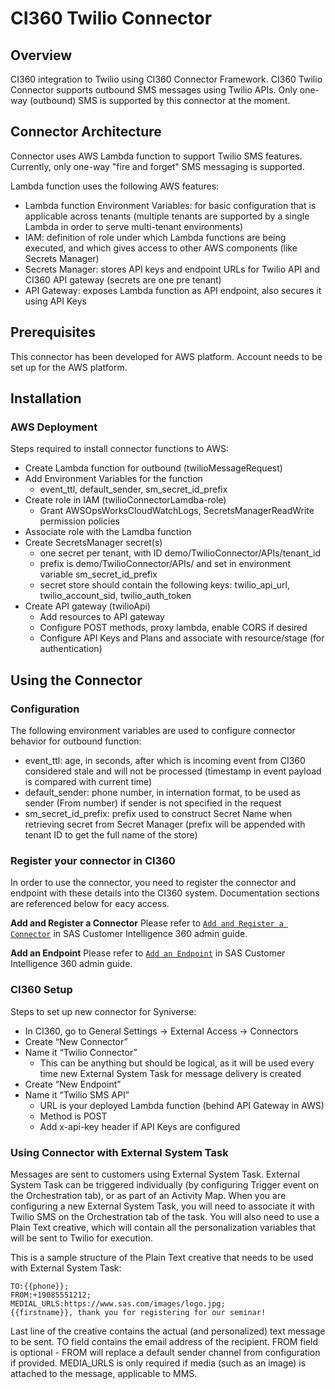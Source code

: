 # CI360 Twilio Connector

## Overview

CI360 integration to Twilio using CI360 Connector Framework. CI360 Twilio Connector supports outbound SMS messages using Twilio APIs. Only one-way (outbound) SMS is supported by this connector at the moment.

## Connector Architecture

Connector uses AWS Lambda function to support Twilio SMS features. Currently, only one-way "fire and forget" SMS messaging is supported.

Lambda function uses the following AWS features:
- Lambda function Environment Variables: for basic configuration that is applicable across tenants (multiple tenants are supported by a single Lambda in order to serve multi-tenant environments)
- IAM: definition of role under which Lambda functions are being executed, and which gives access to other AWS components (like Secrets Manager)
- Secrets Manager: stores API keys and endpoint URLs for Twilio API and CI360 API gateway (secrets are one pre tenant)
- API Gateway: exposes Lambda function as API endpoint, also secures it using API Keys

## Prerequisites

This connector has been developed for AWS platform. Account needs to be set up for the AWS platform.

## Installation

### AWS Deployment

Steps required to install connector functions to AWS:
- Create Lambda function for outbound (twilioMessageRequest)
- Add Environment Variables for the function
    - event_ttl, default_sender, sm_secret_id_prefix
- Create role in IAM (twilioConnectorLamdba-role)
    - Grant AWSOpsWorksCloudWatchLogs, SecretsManagerReadWrite permission policies
- Associate role with the Lamdba function
- Create SecretsManager secret(s)
    - one secret per tenant, with ID demo/TwilioConnector/APIs/tenant_id
    - prefix is demo/TwilioConnector/APIs/ and set in environment variable sm_secret_id_prefix
    - secret store should contain the following keys: twilio_api_url, twilio_account_sid, twilio_auth_token
- Create API gateway (twilioApi)
    - Add resources to API gateway
    - Configure POST methods, proxy lambda, enable CORS if desired
    - Configure API Keys and Plans and associate with resource/stage (for authentication)

## Using the Connector

### Configuration

The following environment variables are used to configure connector behavior for outbound function:
-	event_ttl: age, in seconds, after which is incoming event from CI360 considered stale and will not be processed (timestamp in event payload is compared with current time)
-   default_sender: phone number, in internation format, to be used as sender (From number) if sender is not specified in the request
-	sm_secret_id_prefix: prefix used to construct Secret Name when retrieving secret from Secret Manager (prefix will be appended with tenant ID to get the full name of the store)


### Register your connector in CI360

In order to use the connector, you need to register the connector and endpoint with these details into the CI360 system. Documentation sections are referenced below for eacy access.

**Add and Register a Connector**
Please refer to [`Add and Register a Connector`](https://go.documentation.sas.com/doc/en/cintcdc/production.a/cintag/ext-connectors-add.htm) in SAS Customer Intelligence 360 admin guide.

**Add an Endpoint**
Please refer to [`Add an Endpoint`](https://go.documentation.sas.com/doc/en/cintcdc/production.a/cintag/ext-connectors-add-endpoint.htm) in SAS Customer Intelligence 360 admin guide.

### CI360 Setup

Steps to set up new connector for Syniverse:
-   In CI360, go to General Settings -> External Access -> Connectors
-   Create “New Connector”
-   Name it “Twilio Connector” 
    -   This can be anything but should be logical, as it will be used every time new External System Task for message delivery is created
-   Create “New Endpoint”
-   Name it “Twilio SMS API”
    -   URL is your deployed Lambda function (behind API Gateway in AWS)
    -   Method is POST
    -   Add x-api-key header if API Keys are configured

### Using Connector with External System Task

Messages are sent to customers using External System Task. External System Task can be triggered individually (by configuring Trigger event on the Orchestration tab), or as part of an Activity Map. When you are configuring a new External System Task, you will need to associate it with Twilio SMS on the Orchestration tab of the task. You will also need to use a Plain Text creative, which will contain all the personalization variables that will be sent to Twilio for execution.

This is a sample structure of the Plain Text creative that needs to be used with External System Task:
```
TO:{{phone}};
FROM:+19085551212;
MEDIAL_URLS:https://www.sas.com/images/logo.jpg;
{{firstname}}, thank you for registering for our seminar!
```

Last line of the creative contains the actual (and personalized) text message to be sent. TO field contains the email address of the recipient. FROM field is optional - FROM will replace a default sender channel from configuration if provided. MEDIA_URLS is only required if media (such as an image) is attached to the message, applicable to MMS.


